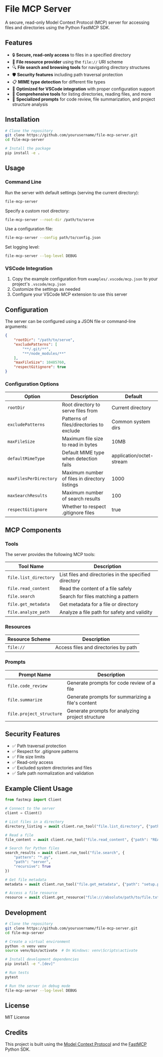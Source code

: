 # File MCP Server

A secure, read-only Model Context Protocol (MCP) server for accessing files and directories using the Python FastMCP SDK.

## Features

- 🔒 **Secure, read-only access** to files in a specified directory
- 📄 **File resource provider** using the `file://` URI scheme
- 🔍 **File search and browsing tools** for navigating directory structures
- 🛡️ **Security features** including path traversal protection
- 📋 **MIME type detection** for different file types
- 🔧 **Optimized for VSCode integration** with proper configuration support
- 🧰 **Comprehensive tools** for listing directories, reading files, and more
- 💬 **Specialized prompts** for code review, file summarization, and project structure analysis

## Installation

```bash
# Clone the repository
git clone https://github.com/yourusername/file-mcp-server.git
cd file-mcp-server

# Install the package
pip install -e .
```

## Usage

### Command Line

Run the server with default settings (serving the current directory):

```bash
file-mcp-server
```

Specify a custom root directory:

```bash
file-mcp-server --root-dir /path/to/serve
```

Use a configuration file:

```bash
file-mcp-server --config path/to/config.json
```

Set logging level:

```bash
file-mcp-server --log-level DEBUG
```

### VSCode Integration

1. Copy the example configuration from `examples/.vscode/mcp.json` to your project's `.vscode/mcp.json`
2. Customize the settings as needed
3. Configure your VSCode MCP extension to use this server

## Configuration

The server can be configured using a JSON file or command-line arguments:

```json
{
    "rootDir": "/path/to/serve",
    "excludePatterns": [
        "**/.git/**",
        "**/node_modules/**"
    ],
    "maxFileSize": 10485760,
    "respectGitignore": true
}
```

### Configuration Options

| Option                 | Description                                   | Default                  |
| ---------------------- | --------------------------------------------- | ------------------------ |
| `rootDir`              | Root directory to serve files from            | Current directory        |
| `excludePatterns`      | Patterns of files/directories to exclude      | Common system dirs       |
| `maxFileSize`          | Maximum file size to read in bytes            | 10MB                     |
| `defaultMimeType`      | Default MIME type when detection fails        | application/octet-stream |
| `maxFilesPerDirectory` | Maximum number of files in directory listings | 1000                     |
| `maxSearchResults`     | Maximum number of search results              | 100                      |
| `respectGitignore`     | Whether to respect .gitignore files           | true                     |

## MCP Components

### Tools

The server provides the following MCP tools:

| Tool Name             | Description                                           |
| --------------------- | ----------------------------------------------------- |
| `file.list_directory` | List files and directories in the specified directory |
| `file.read_content`   | Read the content of a file safely                     |
| `file.search`         | Search for files matching a pattern                   |
| `file.get_metadata`   | Get metadata for a file or directory                  |
| `file.analyze_path`   | Analyze a file path for safety and validity           |

### Resources

| Resource Scheme | Description                          |
| --------------- | ------------------------------------ |
| `file://`       | Access files and directories by path |

### Prompts

| Prompt Name              | Description                                       |
| ------------------------ | ------------------------------------------------- |
| `file.code_review`       | Generate prompts for code review of a file        |
| `file.summarize`         | Generate prompts for summarizing a file's content |
| `file.project_structure` | Generate prompts for analyzing project structure  |

## Security Features

- ✅ Path traversal protection
- ✅ Respect for .gitignore patterns
- ✅ File size limits
- ✅ Read-only access
- ✅ Excluded system directories and files
- ✅ Safe path normalization and validation

## Example Client Usage

```python
from fastmcp import Client

# Connect to the server
client = Client()

# List files in a directory
directory_listing = await client.run_tool("file.list_directory", {"path": "."})

# Read a file
file_content = await client.run_tool("file.read_content", {"path": "README.md"})

# Search for Python files
search_results = await client.run_tool("file.search", {
    "pattern": "*.py",
    "path": "server",
    "recursive": True
})

# Get file metadata
metadata = await client.run_tool("file.get_metadata", {"path": "setup.py"})

# Access a file resource
resource = await client.get_resource("file:///absolute/path/to/file.txt")
```

## Development

```bash
# Clone the repository
git clone https://github.com/yourusername/file-mcp-server.git
cd file-mcp-server

# Create a virtual environment
python -m venv venv
source venv/bin/activate  # On Windows: venv\Scripts\activate

# Install development dependencies
pip install -e ".[dev]"

# Run tests
pytest

# Run the server in debug mode
file-mcp-server --log-level DEBUG
```

## License

MIT License

## Credits

This project is built using the [Model Context Protocol](https://modelcontextprotocol.io/) and the [FastMCP](https://github.com/modelcontextprotocol/python-sdk) Python SDK.
